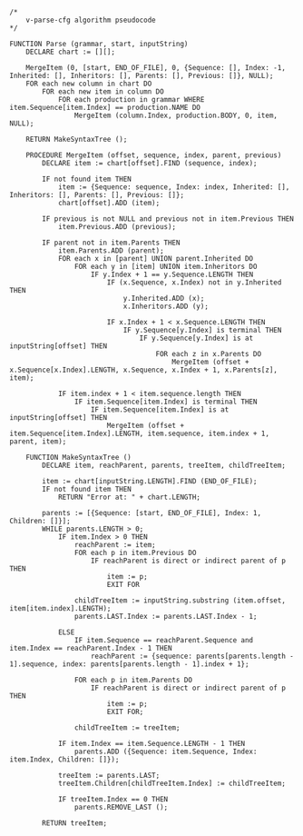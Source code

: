     /*
        v-parse-cfg algorithm pseudocode
    */

    FUNCTION Parse (grammar, start, inputString)
        DECLARE chart := [][];
        
        MergeItem (0, [start, END_OF_FILE], 0, {Sequence: [], Index: -1, Inherited: [], Inheritors: [], Parents: [], Previous: []}, NULL);
        FOR each new column in chart DO
            FOR each new item in column DO
                FOR each production in grammar WHERE item.Sequence[item.Index] == production.NAME DO
                    MergeItem (column.Index, production.BODY, 0, item, NULL);

        RETURN MakeSyntaxTree ();

        PROCEDURE MergeItem (offset, sequence, index, parent, previous)
            DECLARE item := chart[offset].FIND (sequence, index);

            IF not found item THEN
                item := {Sequence: sequence, Index: index, Inherited: [], Inheritors: [], Parents: [], Previous: []};
                chart[offset].ADD (item);

            IF previous is not NULL and previous not in item.Previous THEN
                item.Previous.ADD (previous);

            IF parent not in item.Parents THEN
                item.Parents.ADD (parent);
                FOR each x in [parent] UNION parent.Inherited DO
                    FOR each y in [item] UNION item.Inheritors DO
                        IF y.Index + 1 == y.Sequence.LENGTH THEN
                            IF (x.Sequence, x.Index) not in y.Inherited THEN
                                y.Inherited.ADD (x);
                                x.Inheritors.ADD (y);

                            IF x.Index + 1 < x.Sequence.LENGTH THEN
                                IF y.Sequence[y.Index] is terminal THEN
                                    IF y.Sequence[y.Index] is at inputString[offset] THEN
                                        FOR each z in x.Parents DO
                                            MergeItem (offset + x.Sequence[x.Index].LENGTH, x.Sequence, x.Index + 1, x.Parents[z], item);

                IF item.index + 1 < item.sequence.length THEN
                    IF item.Sequence[item.Index] is terminal THEN
                        IF item.Sequence[item.Index] is at inputString[offset] THEN
                            MergeItem (offset + item.Sequence[item.Index].LENGTH, item.sequence, item.index + 1, parent, item);

        FUNCTION MakeSyntaxTree ()
            DECLARE item, reachParent, parents, treeItem, childTreeItem;
            
            item := chart[inputString.LENGTH].FIND (END_OF_FILE);
            IF not found item THEN
                RETURN "Error at: " + chart.LENGTH;
            
            parents := [{Sequence: [start, END_OF_FILE], Index: 1, Children: []}];
            WHILE parents.LENGTH > 0;
                IF item.Index > 0 THEN
                    reachParent := item;
                    FOR each p in item.Previous DO
                        IF reachParent is direct or indirect parent of p THEN
                            item := p;
                            EXIT FOR

                    childTreeItem := inputString.substring (item.offset, item[item.index].LENGTH);
                    parents.LAST.Index := parents.LAST.Index - 1;

                ELSE
                    IF item.Sequence == reachParent.Sequence and item.Index == reachParent.Index - 1 THEN
                        reachParent := {sequence: parents[parents.length - 1].sequence, index: parents[parents.length - 1].index + 1};

                    FOR each p in item.Parents DO
                        IF reachParent is direct or indirect parent of p THEN
                            item := p;
                            EXIT FOR;
                            
                    childTreeItem := treeItem;
                
                IF item.Index == item.Sequence.LENGTH - 1 THEN
                    parents.ADD ({Sequence: item.Sequence, Index: item.Index, Children: []});
                
                treeItem := parents.LAST;
                treeItem.Children[childTreeItem.Index] := childTreeItem;
                
                IF treeItem.Index == 0 THEN
                    parents.REMOVE_LAST ();                
            
            RETURN treeItem;
